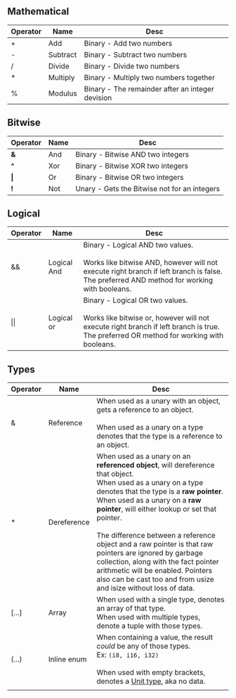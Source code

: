 ## Mathematical

| Operator | Name     | Desc                                             |
| -------- | -------- | ------------------------------------------------ |
| +        | Add      | Binary - Add two numbers                         |
| -        | Subtract | Binary - Subtract two numbers                    |
| /        | Divide   | Binary - Divide two numbers                      |
| \*       | Multiply | Binary - Multiply two numbers together           |
| \%       | Modulus  | Binary - The remainder after an integer devision |

## Bitwise

| Operator | Name | Desc                                         |
| -------- | ---- | -------------------------------------------- |
| **&**    | And  | Binary - Bitwise AND two integers            |
| **^**    | Xor  | Binary - Bitwise XOR two integers            |
| **\|**   | Or   | Binary - Bitwise OR two integers             |
| **!**    | Not  | Unary - Gets the Bitwise not for an integers |
## Logical
| Operator | Name        | Desc                                                                                                                                                                                 |
| -------- | ----------- | ------------------------------------------------------------------------------------------------------------------------------------------------------------------------------------ |
| &&       | Logical And | Binary - Logical AND two values.  <br><br>Works like bitwise AND, however will not execute right branch if left branch is false. The preferred AND method for working with booleans. |
| \|\|     | Logical or  | Binary - Logical OR two values.  <br><br>Works like bitwise or, however will not execute right branch if left branch is true. The preferred OR method for working with booleans.     |
## Types

| Operator | Name        | Desc                                                                                                                                                                                                                                                                                                                                                                                                                                                                                                                     |
| -------- | ----------- | ------------------------------------------------------------------------------------------------------------------------------------------------------------------------------------------------------------------------------------------------------------------------------------------------------------------------------------------------------------------------------------------------------------------------------------------------------------------------------------------------------------------------ |
| &        | Reference   | When used as a unary with an object, gets a reference to an object.<br><br>When used as a unary on a type denotes that the type is a reference to an object.                                                                                                                                                                                                                                                                                                                                                             |
| \*       | Dereference | When used as a unary on an **referenced object**, will dereference that object.<br>When used as a unary on a type denotes that the type is a **raw pointer**.<br>When used as a unary on a **raw pointer**, will either lookup or set that pointer. <br><br>The difference between a reference object and a raw pointer is that raw pointers are ignored by garbage collection, along with the fact pointer arithmetic will be enabled. Pointers also can be cast too and from usize and isize without loss of data.<br> |
| \[...]   | Array       | When used with a single type, denotes an array of that type.<br>When used with multiple types, denote a tuple with those types.                                                                                                                                                                                                                                                                                                                                                                                          |
| (...)    | Inline enum | When containing a value, the result *could* be any of those types.<br>Ex: `(i8, i16, i32)`<br><br>When used with empty brackets, denotes a [Unit type](https://en.wikipedia.org/wiki/Unit_type), aka no data.                                                                                                                                                                                                                                                                                                            |
|          |             |                                                                                                                                                                                                                                                                                                                                                                                                                                                                                                                          |